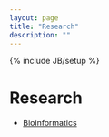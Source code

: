 ```yaml
---
layout: page
title: "Research"
description: ""
---
```

{% include JB/setup %}

# Research

* [Bioinformatics](./bioinformatics/)

